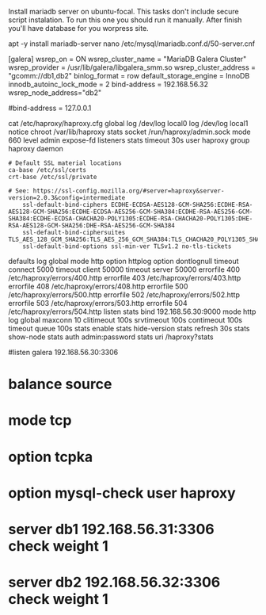 Install mariadb server on ubuntu-focal. This tasks don't include secure script instalation. To run this one you should run it manually. 
After finish you'll have database for you worpress site.

apt -y install mariadb-server
nano /etc/mysql/mariadb.conf.d/50-server.cnf

[galera]
wsrep_on                 = ON
wsrep_cluster_name       = "MariaDB Galera Cluster"
wsrep_provider           = /usr/lib/galera/libgalera_smm.so
wsrep_cluster_address    = "gcomm://db1,db2"
binlog_format            = row
default_storage_engine   = InnoDB
innodb_autoinc_lock_mode = 2
bind-address = 192.168.56.32
wsrep_node_address="db2"

#bind-address            = 127.0.0.1

cat /etc/haproxy/haproxy.cfg 
global
	log /dev/log	local0
	log /dev/log	local1 notice
	chroot /var/lib/haproxy
	stats socket /run/haproxy/admin.sock mode 660 level admin expose-fd listeners
	stats timeout 30s
	user haproxy
	group haproxy
	daemon

	# Default SSL material locations
	ca-base /etc/ssl/certs
	crt-base /etc/ssl/private

	# See: https://ssl-config.mozilla.org/#server=haproxy&server-version=2.0.3&config=intermediate
        ssl-default-bind-ciphers ECDHE-ECDSA-AES128-GCM-SHA256:ECDHE-RSA-AES128-GCM-SHA256:ECDHE-ECDSA-AES256-GCM-SHA384:ECDHE-RSA-AES256-GCM-SHA384:ECDHE-ECDSA-CHACHA20-POLY1305:ECDHE-RSA-CHACHA20-POLY1305:DHE-RSA-AES128-GCM-SHA256:DHE-RSA-AES256-GCM-SHA384
        ssl-default-bind-ciphersuites TLS_AES_128_GCM_SHA256:TLS_AES_256_GCM_SHA384:TLS_CHACHA20_POLY1305_SHA256
        ssl-default-bind-options ssl-min-ver TLSv1.2 no-tls-tickets

defaults
	log	global
	mode	http
	option	httplog
	option	dontlognull
        timeout connect 5000
        timeout client  50000
        timeout server  50000
	errorfile 400 /etc/haproxy/errors/400.http
	errorfile 403 /etc/haproxy/errors/403.http
	errorfile 408 /etc/haproxy/errors/408.http
	errorfile 500 /etc/haproxy/errors/500.http
	errorfile 502 /etc/haproxy/errors/502.http
	errorfile 503 /etc/haproxy/errors/503.http
	errorfile 504 /etc/haproxy/errors/504.http
listen  stats
        bind 192.168.56.30:9000
        mode            http
        log             global
        maxconn 10
        clitimeout      100s
        srvtimeout      100s
        contimeout      100s
        timeout queue   100s
        stats enable
        stats hide-version
        stats refresh 30s
        stats show-node
        stats auth admin:password
        stats uri  /haproxy?stats

#listen galera 192.168.56.30:3306
#     balance source
#     mode tcp
#     option tcpka
#     option mysql-check user haproxy
#     server db1 192.168.56.31:3306 check weight 1
#     server db2 192.168.56.32:3306 check weight 1
